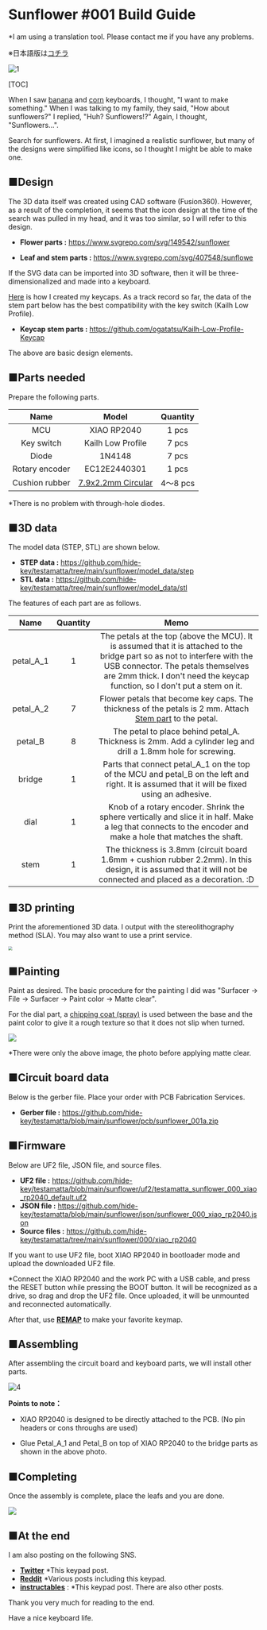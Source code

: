 # Sunflower #001 Build Guide

*I am using a translation tool. Please contact me if you have any problems.

※日本語版は[コチラ](https://github.com/hide-key/testamatta/blob/main/sunflower/buildguide_sunflower_001_jp.md)



![1](assets/buildguide_sunflower_001_jp/1.png)



[TOC]

When I saw [banana](https://github.com/dbostian/bananasplit) and [corn](https://www.reddit.com/r/MechanicalKeyboards/comments/xwddp5/ic_spring_2023_iowa_mechanical_keyboard_meetup_ic/) keyboards, I thought, "I want to make something." When I was talking to my family, they said, "How about sunflowers?" I replied, "Huh? Sunflowers!?" Again, I thought, "Sunflowers...".

Search for sunflowers. At first, I imagined a realistic sunflower, but many of the designs were simplified like icons, so I thought I might be able to make one.



## ■Design

The 3D data itself was created using CAD software (Fusion360). However, as a result of the completion, it seems that the icon design at the time of the search was pulled in my head, and it was too similar, so I will refer to this design.



- **Flower parts :** https://www.svgrepo.com/svg/149542/sunflower 

- **Leaf and stem parts :** https://www.svgrepo.com/svg/407548/sunflowe

  

If the SVG data can be imported into 3D software, then it will be three-dimensionalized and made into a keyboard.

[Here](https://kbd.news/Homemade-keycaps-1643.html) is how I created my keycaps. As a track record so far, the data of the stem part below has the best compatibility with the key switch (Kailh Low Profile).



- **Keycap stem parts :** https://github.com/ogatatsu/Kailh-Low-Profile-Keycap



The above are basic design elements.



## ■Parts needed

Prepare the following parts.

|      Name      |                            Model                             | Quantity |
| :------------: | :----------------------------------------------------------: | :------: |
|      MCU       |                         XIAO RP2040                          |  1 pcs   |
|   Key switch   |                      Kailh Low Profile                       |  7 pcs   |
|     Diode      |                            1N4148                            |  7 pcs   |
| Rotary encoder |                         EC12E2440301                         |  1 pcs   |
| Cushion rubber | [7.9x2.2mm Circular](https://www.amazon.co.jp/gp/product/B00V5MQQB4/ref=ppx_yo_dt_b_search_asin_title?ie=UTF8&psc=1) | 4～8 pcs |

*There is no problem with through-hole diodes.



## ■3D data

The model data (STEP, STL) are shown below.

- **STEP data :** https://github.com/hide-key/testamatta/tree/main/sunflower/model_data/step
- **STL data :** https://github.com/hide-key/testamatta/tree/main/sunflower/model_data/stl



The features of each part are as follows.

|   Name    | Quantity |                             Memo                             |
| :-------: | :------: | :----------------------------------------------------------: |
| petal_A_1 |    1     | The petals at the top (above the MCU). It is assumed that it is attached to the bridge part so as not to interfere with the USB connector. The petals themselves are 2mm thick. I don't need the keycap function, so I don't put a stem on it. |
| petal_A_2 |    7     | Flower petals that become key caps. The thickness of the petals is 2 mm. Attach [Stem part](https://github.com/ogatatsu/Kailh-Low-Profile-Keycap) to the petal. |
|  petal_B  |    8     | The petal to place behind petal_A. Thickness is 2mm. Add a cylinder leg and drill a 1.8mm hole for screwing. |
|  bridge   |    1     | Parts that connect petal_A_1 on the top of the MCU and petal_B on the left and right. It is assumed that it will be fixed using an adhesive. |
|   dial    |    1     | Knob of a rotary encoder. Shrink the sphere vertically and slice it in half. Make a leg that connects to the encoder and make a hole that matches the shaft. |
|   stem    |    1     | The thickness is 3.8mm (circuit board 1.6mm + cushion rubber 2.2mm). In this design, it is assumed that it will not be connected and placed as a decoration. :D |



## ■3D printing

Print the aforementioned 3D data. I output with the stereolithography method (SLA). You may also want to use a print service.

<img src="assets/buildguide_sunflower_001_jp/2.jpg" style="zoom: 50%;" />



## ■Painting

Paint as desired. The basic procedure for the painting I did was "Surfacer → File → Surfacer → Paint color → Matte clear".

For the dial part, a [chipping coat (spray)](https://www.amazon.co.jp/%E3%82%A4%E3%83%81%E3%83%8D%E3%83%B3%E3%82%B1%E3%83%9F%E3%82%AB%E3%83%AB%E3%82%BA-Ichinen-Chemicals-%E5%87%B8%E5%87%B9%E8%80%90%E3%83%81%E3%83%83%E3%83%94%E3%83%B3%E3%82%B0%E5%A1%97%E6%96%99-NX83/dp/B07B5ZDK45/ref=d_pd_sbs_sccl_3_1/358-6891682-7837701?pd_rd_w=MiJAe&content-id=amzn1.sym.ca864c39-ce73-4598-86c6-eb8514722510&pf_rd_p=ca864c39-ce73-4598-86c6-eb8514722510&pf_rd_r=AR4HY0YMWH0V6AFB5BVM&pd_rd_wg=FXy3f&pd_rd_r=97157b76-af36-4676-aabe-f0bf5b60a9e5&pd_rd_i=B07B5ZDK45&th=1) is used between the base and the paint color to give it a rough texture so that it does not slip when turned.

![](assets/buildguide_sunflower_001_jp/3.jpg)

*There were only the above image, the photo before applying matte clear.



## ■Circuit board data

Below is the gerber file. Place your order with PCB Fabrication Services.

- **Gerber file :** https://github.com/hide-key/testamatta/blob/main/sunflower/pcb/sunflower_001a.zip

  

## ■Firmware

Below are UF2 file, JSON file, and source files.

- **UF2 file :** https://github.com/hide-key/testamatta/blob/main/sunflower/uf2/testamatta_sunflower_000_xiao_rp2040_default.uf2
- **JSON file :** https://github.com/hide-key/testamatta/blob/main/sunflower/json/sunflower_000_xiao_rp2040.json
- **Source files :** https://github.com/hide-key/testamatta/tree/main/sunflower/000/xiao_rp2040



If you want to use UF2 file, boot XIAO RP2040 in bootloader mode and upload the downloaded UF2 file.

*Connect the XIAO RP2040 and the work PC with a USB cable, and press the RESET button while pressing the BOOT button. It will be recognized as a drive, so drag and drop the UF2 file. Once uploaded, it will be unmounted and reconnected automatically.

After that, use [**REMAP**](https://remap-keys.app/) to make your favorite keymap.



## ■Assembling

After assembling the circuit board and keyboard parts, we will install other parts.

![4](assets/buildguide_sunflower_001_jp/4.jpg)



**Points to note：**

- XIAO RP2040 is designed to be directly attached to the PCB. (No pin headers or cons throughs are used)

- Glue Petal_A_1 and Petal_B on top of XIAO RP2040 to the bridge parts as shown in the above photo.

  

## ■Completing

Once the assembly is complete, place the leafs and you are done.

![](assets/buildguide_sunflower_001_jp/5.jpg)



## ■At the end

I am also posting on the following SNS.



- **[Twitter](https://twitter.com/nakahide2nd/status/1586337926232694784?s=20&t=6Jq-9BXEgQ14RIv-VRTCxg)**  *This keypad post.
- **[Reddit](https://www.reddit.com/user/hide-key/)** *Various posts including this keypad.
- **[instructables](https://www.instructables.com/Original-KeypadSunflower-001-XIAO-RP2040-Newly-Des/)** : *This keypad post. There are also other posts.



Thank you very much for reading to the end.

Have a nice keyboard life.